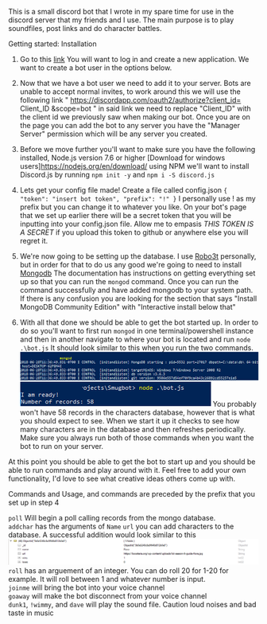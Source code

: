 This is a small discord bot that I wrote in my spare time for use in the discord server that my friends and I use. The main purpose is to play soundfiles, post links and do character battles. 


Getting started: Installation

1. Go to this [link](https://discordapp.com/developers/applications/me) You will want to log in and create a new application. We want to create a bot user in the options below.

2. Now that we have a bot user we need to add it to your server. Bots are unable to accept normal invites, to work around this we will use the following link " https://discordapp.com/oauth2/authorize?client_id= Client_ID &scope=bot " in said link we need to replace "Client_ID" with the client id we previously saw when making our bot. Once you are on the page you can add the bot to any server you have the "Manager Server" permission which will be any server you created.

3. Before we move further you'll want to make sure you have the following installed, Node.js version 7.6 or higher [Download for windows users]https://nodejs.org/en/download/ using NPM we'll want to install Discord.js by running `npm init -y` and `npm i -S discord.js`

4. Lets get your config file made! Create a file called config.json `{
  "token": "insert bot token",
  "prefix": "!"
}` I personally use ! as my prefix but you can change it to whatever you like. On your bot's page that we set up earlier there will be a secret token that you will be inputting into your config.json file. Allow me to empasis *THIS TOKEN IS A SECRET* if you upload this token to github or anywhere else you will regret it.

5. We're now going to be setting up the database. I use [Robo3t](https://robomongo.org/) personally, but in order for that to do us any good we're going to need to install [Mongodb](https://docs.mongodb.com/manual/administration/install-community/) The documentation has instructions on getting everything set up so that you can run the `mongod` command. Once you can run the command successfully and have added mongodb to your system path. If there is any confusion you are looking for the section that says "Install MongoDB Community Edition" with "Interactive install below that"

6. With all that done we should be able to get the bot started up. In order to do so you'll want to first run `mongod` in one terminal/powershell instance and then in another navigate to where your bot is located and run `node .\bot.js` It should look similar to this when you run the two commands. 
<br>![alt text](https://github.com/Trodrigs1120/DiscordSoundBot/blob/master/tutorialassets/Mongod.png "MongoDB Screenshot")
<br>![alt text](https://github.com/Trodrigs1120/DiscordSoundBot/blob/master/tutorialassets/NodeExample.png "Node Screenshot")
You probably won't have 58 records in the characters database, however that is what you should expect to see. When we start it up it checks to see how many characters are in the database and then refreshes periodically. Make sure you always run both of those commands when you want the bot to run on your server. 

At this point you should be able to get the bot to start up and you should be able to run commands and play around with it. Feel free to add your own functionality, I'd love to see what creative ideas others come up with. 




 Commands and Usage, and commands are preceded by the prefix that you set up in step 4
 
 `poll` Will begin a poll calling records from the mongo database.
 <br>
 `addchar` has the arguments of `Name` `url` you can add characters to the database. A successful addition would look similar to this ![Minus the wins of course](https://raw.githubusercontent.com/Trodrigs1120/DiscordSoundBot/master/tutorialassets/recordexample.PNG)
 `roll` has an arguement of an integer. You can do roll 20 for 1-20 for example. It will roll between 1 and whatever number is input.
 <br> `joinme` will bring the bot into your voice channel
 <br> `goaway` will make the bot disconnect from your voice channel
 <br> `dunk1`, `!wimmy`, and `dave` will play the sound file. Caution loud noises and bad taste in music

